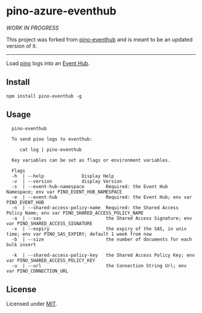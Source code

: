 # pino-azure-eventhub

*WORK IN PROGRESS*

This project was forked from [pino-eventhub](https://github.com/pinojs/pino-eventhub)
and is meant to be an updated version of it.

---  

Load [pino](https://github.com/pinojs/pino) logs into
an [Event Hub](https://docs.microsoft.com/en-us/azure/event-hubs/event-hubs-what-is-event-hubs).

## Install

```
npm install pino-eventhub -g
```

## Usage

```
  pino-eventhub

  To send pino logs to eventhub:

     cat log | pino-eventhub

  Key variables can be set as flags or environment variables.

  Flags
  -h  | --help              Display Help
  -v  | --version           display Version
  -s  | --event-hub-namespace        Required: the Event Hub Namespace; env var PINO_EVENT_HUB_NAMESPACE
  -e  | --event-hub                  Required: the Event Hub; env var PINO_EVENT_HUB
  -n  | --shared-access-policy-name  Required: the Shared Access Policy Name; env var PINO_SHARED_ACCESS_POLICY_NAME
  -a  | --sas                        the Shared Access Signature; env var PINO_SHARED_ACCESS_SIGNATURE
  -x  | --expiry                     the expiry of the SAS, in unix time; env var PINO_SAS_EXPIRY; default 1 week from now
  -b  | --size                       the number of documents for each bulk insert

  -k  | --shared-access-policy-key   the Shared Access Policy Key; env var PINO_SHARED_ACCESS_POLICY_KEY
  -u  | --url                        the Connection String Url; env var PINO_CONNECTION_URL

```

## License

Licensed under [MIT](./LICENSE).
